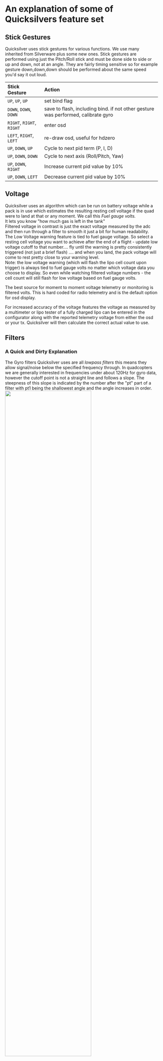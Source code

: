 # An explanation of some of Quicksilvers feature set

## Stick Gestures

Quicksilver uses stick gestures for various functions. We use many inherited from Silverware plus some new ones.
Stick gestures are performed using just the Pitch/Roll stick and must be done side to side or up and down, not at an angle. They are fairly timing sensitive so for example gesture down,down,down should be performed about the same speed you'd say it out loud.

| Stick Gesture             | Action                                                                            |
| :------------------------ | :-------------------------------------------------------------------------------- |
| `UP`, `UP`, `UP`          | set bind flag                                                                     |
| `DOWN`, `DOWN`, `DOWN`    | save to flash, including bind. if not other gesture was performed, calibrate gyro |
| `RIGHT`, `RIGHT`, `RIGHT` | enter osd                                                                         |
| `LEFT`, `RIGHT`, `LEFT`   | re-draw osd, useful for hdzero                                                    |
| `UP`, `DOWN`, `UP`        | Cycle to next pid term (P, I, D)                                                  |
| `UP`, `DOWN`, `DOWN`      | Cycle to next axis (Roll/Pitch, Yaw)                                              |
| `UP`, `DOWN`, `RIGHT`     | Increase current pid value by 10%                                                 |
| `UP`, `DOWN`, `LEFT`      | Decrease current pid value by 10%                                                 |

## Voltage

Quicksilver uses an algorithm which can be run on battery voltage while a pack is in use which estimates the resulting resting cell voltage if the quad were to land at that or any moment. We call this _Fuel gauge volts._  
It lets you know "how much gas is left in the tank"  
Filtered voltage in contrast is just the exact voltage measured by the adc and then run through a filter to smooth it just a bit for human readability.  
The Low Voltage warning feature is tied to fuel gauge voltage. So select a resting cell voltage you want to achieve after the end of a flight - update low voltage cutoff to that number.... fly until the warning is pretty consistently triggered (not just a brief flash) .... and when you land, the pack voltage will come to rest pretty close to your warning level.  
Note: the low voltage warning (which will flash the lipo cell count upon trigger) is always tied to fuel gauge volts no matter which voltage data you choose to display.
So even while watching filtered voltage numbers - the cell count will still flash for low voltage based on fuel gauge volts.

The best source for moment to moment voltage telemetry or monitoring is filtered volts. This is hard coded for radio telemetry and is the default option for osd display. 

For increased accuracy of the voltage features the voltage as measured by a multimeter or lipo tester of a fully charged lipo can be entered in the configurator along with the reported telemetry voltage from either the osd or your tx. Quicksilver will then calculate the correct actual value to use.

## Filters

### A Quick and Dirty Explanation

The Gyro filters Quicksilver uses are all _lowpass filters_ this means they allow signal/noise below the specified frequency through. In quadcopters we are generally interested in frequencies under about 120Hz for gyro data, however the cutoff point is not a straight line and follows a slope. The steepness of this slope is indicated by the number after the "pt" part of a filter with pt1 being the shallowest angle and the angle increases in order.  
<img src="https://betaflight.de/wp-content/uploads/2021/05/800px-Butterworth_Filter_Orders.svg.png" width=75%>  
The steeper the slope the stronger the filter but the greater the latency, ideally we want as little filtering and therefore latency as our build allows but enough to keep motors cool and flight smooth.  
Filters chained eg. pass 1 and pass 2 will multiply the effect and increasing the order of filter increase noise attenuation but adds latency.  
We have found that 2 passes of a pt1 filter generally needs a frequency of about 90HZ and increasing the order can _sometimes_ mean only needing one pass at a frequency a bit higher eg. pt3 at 100Hz or 110Hz.

### Dynamic D-term

Dynamic D term filter, a pt1 filter that moves up in cut frequency (Hz) with a parabolic relationship to applied throttle. The theory here is
that propwash is most likely to occur as throttle is applied in dirty air - and propwash is most significantly caused by latency in the D term filtering. Therefore, the approach is to reduce latency in the lowest frequency range of D term filtering which is responsible for the most phase delay as increasing throttle is applied. Noise pass-through will obviously increase with this approach, but when used in combination with "throttle_dterm_attenuation" gains on D will also be lowered with increasing throttle. This mitigates much of the danger from reduced filtering while allowing D term to be more effective at eliminating propwash.  
Motor noise related to rpm is known to have a quadratic relationship with increasing throttle. While a quadratic curve could have been selected for this feature, a faster moving parabolic one was selected in its place as the goal is not to follow motor noise, but to get the filter out of the way as fast as possible in the interest of better performance and handling through reduced D filter latency when you need it most.

## Throttle D-term attenuation (TDA)

Begins to reduce D-term above a set throttle percentage, _TDA breakpoint_ to a maximum reduction, _TDA percent_  
It works as a companion to the Dynamic D-term filter. 


## Throttle Boost 

This adds high pass filtered throttle to the regular throttle, which will give more "sustained" power when making quick, throttle changing, inputs. It was pretty useful on brushed builds in acro, as those motors were a littler lazier to spool up and down.  
It's not been tested very much with brushless motors.  
This could affect your throttle management, but could be highly useful if you have a whoop thats a little lazy to pull out of maneuvers.  
Suggested values are start with 0.1 and raise fairly slowly until you get the desired effect. 
(We would appreciate feedback on this feature)


## Torque Boost

Torque boost is a highly experimental feature and can smoke brushless motors fast. It is a low pass D term filter on motor outputs that will accelerate the response of the motors when the command to the motors is changing by increasing or decreasing the voltage thats sent.  
It differs from throttle transient compensation in that it acts on all motor commands - not just throttle changes. this feature
is very noise sensitive so D term specifically has to be lowered and gyro/D filtering may need to be increased.
Recommendation right now is to keep boost at or below 2, drop your P gains a few points, then cut your D in half and
retune it back up to where it feels good. About 60 to 65% of your previous D value seems to work.

## Stick Boost

GENERAL SUMMARY OF THIS FEATURE:

stickAccelerator and stickTransition are a more detailed version of the traditional D term setpoint weight and transition variables that you may be familiar with in other firmwares.
The difference here is that we name the D term setpoint weight "Stick Accelerator" because it's actual function is to accelerate the response of the pid controller to stick inputs.
Another difference is that negative stick transitions are possible meaning that you can have a higher stick acceleration near center stick which fades to a lower stick acceleration at full stick throws should you desire to see what that feels like. Traditionally we are only used to being able to transition from a low setpoint to a higher one.
The final differences are that you can adjust each axis independently and also set up two seperate profiles so that you can switch "feels" in flight with the STICK_BOOST_PROFILE aux channel selection set up in the receiver section of config.h

HOW TO USE THIS FEATURE:

Safe values for stickAccelerator are from 0 to about 2.5 where 0 represents a "MEASUREMENT" based D term calculation and is the traditional Silverware PID controller, and a value of 1 represents an "ERROR" based D term calculation. Values above 1 add even more acceleration but be reasonable and keep this below about 2.5.

Range of acceptable values for stickTransition are from -1 to 1. Do not input a value outside of this range. When stick transition is 0 - no stick transition will take place and stick acceleration will remain constant regardless of stick position. Positive values up to 1 will represent a transition where stick acceleration at it's maximum at full stick deflection and is reduced by whatever percentage you enter here at stick center. For example accelerator at 1 and transition at .3 means that there will be 30% reduction of acceleration at stick center, and acceleration strength of 1 at full stick.

## Angle Strength

Angle Strength adjusts how your craft responds to external forces from bumps to stick inputs
Quicksilver has a "small error angle strength" and a "large error angle strength" - If you want to adjust your craft's "overreactions" to collisions - the intended path of user intervention is to reduce your "large error angle strength"
Conversely, if you want your craft to feel more reactive in response to small stick movements - then this is where you adjust your "small error angle strength"

## Receivers
  
Supported protocols:

- sbus (Frsky XM+ etc, Crossfire, Flysky)
- crsf (Crossfire/Tracer, ELRS)
- ibus (Flysky, Futaba)
- dsm2 (Spektrum)
- dsmx (Spektrum)
- Bayang
- SPI-ELRS
- SPI-Frsky
- SPI-Flysky
- SPI-Redpine

The correct protocol will be detected automatically as long as the uart the rx is soldered to is defined.  
SPI connected rx will be detected if the spi variant target has been flashed.  
Firmware for SPI-rx is baked into Quicksilver depending on the board.  
ExpressLRS passphrase use is encouraged.

LQ/RSSI

There are many ways to express what your radio link is doing, they all have limitations and depend on various environmental and hardware factors.
What Quicksilver uses is packet rate as a percentage with 99 being maximum, no packets lost. ELRS users can select **_Direct_** from the LQI source dropdown for faster updates. This information lets you know how **_healthy_** your radio link is and can let you decide how much risk you want to take. Be aware that it can drop off very quickly once you are reaching the limit. A healthy radio link should remain in the 90-99 range.

## Turtle mode

Turtle mode or flip over after crash works by detecting when the craft is inverted and then, when arm is activated it will follow Turtle mode logic. Input on the Pitch/Roll stick will cause the opposite direction motors to instantly spin to the value set in the **_Setup_** tab for 2 seconds. If this results in a successful flip over then a disarm, rearm will allow normal flight again.

For whoop style craft we recommend setting Turtle throttle to 100%
Larger craft will need to have settings adjusted by 10% at a time to achieve a good result without stressing motors/esc too much, use caution!
Turtle mode sttings are available in the OSD menu.

We also advise setting Turtle mode to ON in **_Receiver_** tab which means all you need do is arm while inverted and it's active.

## OSD

The osd menu is accessed by performing a RIGHT-RIGHT-RIGHT [stick gesture](/Features/#stick-gestures) on the ROLL/PITCH stick.

OSD font and boot logo can be changed, select and upload.

The OSD chip on the fc stores font and boot logo so if you want the Quicksilver boot logo you must upload a font once, it will then persist through future firmware flashes. 

Each element can be positioned by altering the x,y numbers (0,0 is top left corner of the screen) and the font style can be inverted.  
Callsign must be upper case only.

All OSD element settings are also available via the OSD menu. (stick gesture right,right,right)
Most settings are available via the osd menu.
Use the ROLL/PITCH stick to navigate the menus, RIGHT enters a category and LEFT exits out to the previous level.
After making changes, SAVE+EXIT
If changes are made and osd is exited without SAVE+EXIT - changes will be temporarily applied but will not persist after battery disconnect.
Some changes will cause a reboot after saving.

## HDZero

Hdzero setup is easy as you only have to specify the uart that the vtx is connected to, everything else will be set. Left,right,left stick gesture redraws Quicksilver OSD after using the HDZero menus. If using HDZero it is important to power on the vrx before vtx. 
HDZero fonts are handled by the vrx or goggles and a custom Quicksilver HD font is available [here](https://github.com/hd-zero/hdzero-osd-font-library)


## Blackbox

Two sample rates are available, 1000Hz capturing all fields and 200Hz capturing filtered gyro and time data for Gyroflow use.
Files can be downloaded in .btfl format for use with PidToolbox and .quic format for use with the Guacalyzer, our own basic analyzer, available [here](https://bosshobby.github.io/Blackbox-Analyzer/)


## Motor Test

If selected via AUX or in OSD menu the motors will all spin on raising throttle when armed but will not be under PID control, use the pitch/roll stick to activate a single motor depending on stick position, in order to check the function of that motor. Very useful for checking for bent shafts quickly. This is not a flying mode and care must be taken to not spin motors too fast.


